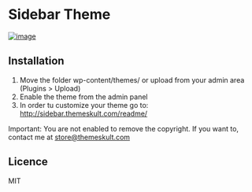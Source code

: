 Sidebar Theme
===========
[![image](https://i.cloudup.com/B7a040xF2q.png)](https://cloudup.com/cwot3qVpDFW)

Installation
------------
1. Move the folder wp-content/themes/ or upload from your admin area (Plugins > Upload)
2. Enable the theme from the admin panel
3. In order tu customize your theme go to: http://sidebar.themeskult.com/readme/

Important: You are not enabled to remove the copyright. If you want to, contact me at store@themeskult.com

Licence
---------------
MIT